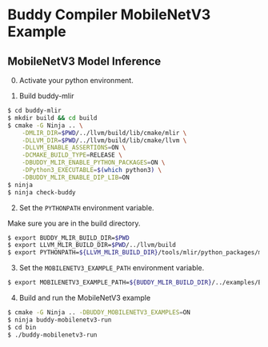 # Buddy Compiler MobileNetV3 Example

## MobileNetV3 Model Inference

0. Activate your python environment.

1. Build buddy-mlir

```bash
$ cd buddy-mlir
$ mkdir build && cd build
$ cmake -G Ninja .. \
    -DMLIR_DIR=$PWD/../llvm/build/lib/cmake/mlir \
    -DLLVM_DIR=$PWD/../llvm/build/lib/cmake/llvm \
    -DLLVM_ENABLE_ASSERTIONS=ON \
    -DCMAKE_BUILD_TYPE=RELEASE \
    -DBUDDY_MLIR_ENABLE_PYTHON_PACKAGES=ON \
    -DPython3_EXECUTABLE=$(which python3) \
    -DBUDDY_MLIR_ENABLE_DIP_LIB=ON
$ ninja
$ ninja check-buddy
```

2. Set the `PYTHONPATH` environment variable.

Make sure you are in the build directory.

```bash
$ export BUDDY_MLIR_BUILD_DIR=$PWD
$ export LLVM_MLIR_BUILD_DIR=$PWD/../llvm/build
$ export PYTHONPATH=${LLVM_MLIR_BUILD_DIR}/tools/mlir/python_packages/mlir_core:${BUDDY_MLIR_BUILD_DIR}/python_packages:${PYTHONPATH}
```

3. Set the `MOBILENETV3_EXAMPLE_PATH` environment variable.

```bash
$ export MOBILENETV3_EXAMPLE_PATH=${BUDDY_MLIR_BUILD_DIR}/../examples/BuddyMobileNetV3/
```

4. Build and run the MobileNetV3 example

```bash
$ cmake -G Ninja .. -DBUDDY_MOBILENETV3_EXAMPLES=ON
$ ninja buddy-mobilenetv3-run
$ cd bin
$ ./buddy-mobilenetv3-run
```

